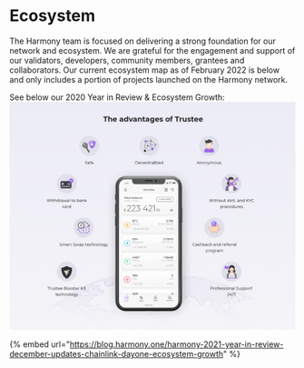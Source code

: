 # Ecosystem

The Harmony team is focused on delivering a strong foundation for our network and ecosystem. We are grateful for the engagement and support of our validators, developers, community members, grantees and collaborators. Our current ecosystem map as of February 2022 is below and only includes a portion of projects launched on the Harmony network.&#x20;



See below our 2020 Year in Review & Ecosystem Growth:![](<../../.gitbook/assets/image (27).png>)

{% embed url="https://blog.harmony.one/harmony-2021-year-in-review-december-updates-chainlink-dayone-ecosystem-growth" %}

